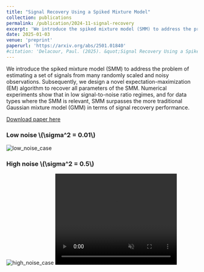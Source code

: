```yaml
---
title: "Signal Recovery Using a Spiked Mixture Model"
collection: publications
permalink: /publication/2024-11-signal-recovery
excerpt: 'We introduce the spiked mixture model (SMM) to address the problem of estimating a set of signals from many randomly scaled and noisy observations'
date: 2025-01-03
venue: 'preprint'
paperurl: 'https://arxiv.org/abs/2501.01840'
#citation: 'Delacour, Paul. (2025). &quot;Signal Recovery Using a Spiked Mixture Model.&quot; <i>Journal 1</i>. 1(1).'
---
```


We introduce the spiked mixture model (SMM) to address the problem of estimating a set of signals from many randomly scaled and noisy observations. Subsequently, we design a novel expectation-maximization (EM) algorithm to recover all parameters of the SMM. Numerical experiments show that in low signal-to-noise ratio regimes, and for data types where the SMM is relevant, SMM surpasses the more traditional Gaussian mixture model (GMM) in terms of signal recovery performance.

[Download paper here](https://arxiv.org/abs/2501.01840)
<h3>Low noise \(\sigma^2 = 0.01\)</h3>
<img src="https://pauldelacour.github.io/images/SMM/model_comparison_low_noise_0.01.png" alt="low_noise_case">
<h3>High noise \(\sigma^2 = 0.5\)</h3>
<img src="https://pauldelacour.github.io/images/SMM/model_comparison_high_noise_0.5.png" alt="high_noise_case">

<!-- <video width="640" height="360" autoplay muted preload="auto" loop poster="https://pauldelacour.github.io/images/SMM/smm_poster.png">
<source src="https://pauldelacour.github.io/images/SMM/synthetic_data_SMM.mp4" type="video/mp4">
Your browser does not support the video tag.
</video> -->

<video width="320" height="240" autoplay loop muted>
  <source src="https://pauldelacour.github.io/images/SMM/synthetic_data_SMM.mp" type="video/mp4" />
  Your browser does not support the video tag.
</video>
<!--
<source src="movie.ogg" type="video/ogg" />
Recommended citation: Delacour, Paul. (2024). "Paper Title Number 1." <i>Journal 1</i>. 1(1).
-->
